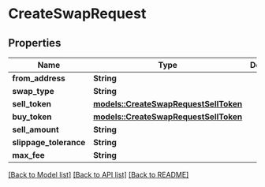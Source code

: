 # CreateSwapRequest

## Properties

Name | Type | Description | Notes
------------ | ------------- | ------------- | -------------
**from_address** | **String** |  | 
**swap_type** | **String** |  | 
**sell_token** | [**models::CreateSwapRequestSellToken**](CreateSwapRequest_sellToken.md) |  | 
**buy_token** | [**models::CreateSwapRequestSellToken**](CreateSwapRequest_sellToken.md) |  | 
**sell_amount** | **String** |  | 
**slippage_tolerance** | **String** |  | 
**max_fee** | **String** |  | 

[[Back to Model list]](../README.md#documentation-for-models) [[Back to API list]](../README.md#documentation-for-api-endpoints) [[Back to README]](../README.md)


